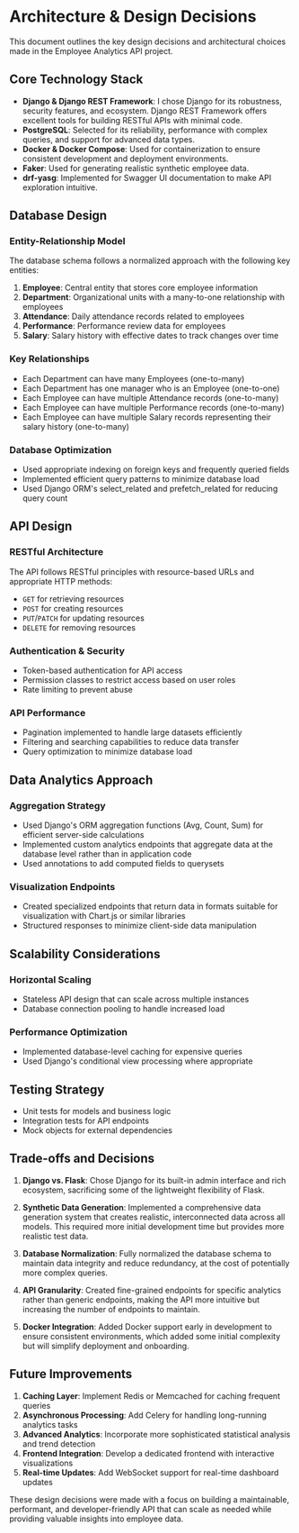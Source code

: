 # Architecture & Design Decisions

This document outlines the key design decisions and architectural choices made in the Employee Analytics API project.

## Core Technology Stack

- **Django & Django REST Framework**: I chose Django for its robustness, security features, and ecosystem. Django REST Framework offers excellent tools for building RESTful APIs with minimal code.
- **PostgreSQL**: Selected for its reliability, performance with complex queries, and support for advanced data types.
- **Docker & Docker Compose**: Used for containerization to ensure consistent development and deployment environments.
- **Faker**: Used for generating realistic synthetic employee data.
- **drf-yasg**: Implemented for Swagger UI documentation to make API exploration intuitive.

## Database Design

### Entity-Relationship Model

The database schema follows a normalized approach with the following key entities:

1. **Employee**: Central entity that stores core employee information
2. **Department**: Organizational units with a many-to-one relationship with employees
3. **Attendance**: Daily attendance records related to employees
4. **Performance**: Performance review data for employees
5. **Salary**: Salary history with effective dates to track changes over time

### Key Relationships

- Each Department can have many Employees (one-to-many)
- Each Department has one manager who is an Employee (one-to-one)
- Each Employee can have multiple Attendance records (one-to-many)
- Each Employee can have multiple Performance records (one-to-many)
- Each Employee can have multiple Salary records representing their salary history (one-to-many)

### Database Optimization

- Used appropriate indexing on foreign keys and frequently queried fields
- Implemented efficient query patterns to minimize database load
- Used Django ORM's select_related and prefetch_related for reducing query count

## API Design

### RESTful Architecture

The API follows RESTful principles with resource-based URLs and appropriate HTTP methods:

- `GET` for retrieving resources
- `POST` for creating resources
- `PUT`/`PATCH` for updating resources
- `DELETE` for removing resources

### Authentication & Security

- Token-based authentication for API access
- Permission classes to restrict access based on user roles
- Rate limiting to prevent abuse

### API Performance

- Pagination implemented to handle large datasets efficiently
- Filtering and searching capabilities to reduce data transfer
- Query optimization to minimize database load

## Data Analytics Approach

### Aggregation Strategy

- Used Django's ORM aggregation functions (Avg, Count, Sum) for efficient server-side calculations
- Implemented custom analytics endpoints that aggregate data at the database level rather than in application code
- Used annotations to add computed fields to querysets

### Visualization Endpoints

- Created specialized endpoints that return data in formats suitable for visualization with Chart.js or similar libraries
- Structured responses to minimize client-side data manipulation

## Scalability Considerations

### Horizontal Scaling

- Stateless API design that can scale across multiple instances
- Database connection pooling to handle increased load

### Performance Optimization

- Implemented database-level caching for expensive queries
- Used Django's conditional view processing where appropriate

## Testing Strategy

- Unit tests for models and business logic
- Integration tests for API endpoints
- Mock objects for external dependencies

## Trade-offs and Decisions

1. **Django vs. Flask**: Chose Django for its built-in admin interface and rich ecosystem, sacrificing some of the lightweight flexibility of Flask.

2. **Synthetic Data Generation**: Implemented a comprehensive data generation system that creates realistic, interconnected data across all models. This required more initial development time but provides more realistic test data.

3. **Database Normalization**: Fully normalized the database schema to maintain data integrity and reduce redundancy, at the cost of potentially more complex queries.

4. **API Granularity**: Created fine-grained endpoints for specific analytics rather than generic endpoints, making the API more intuitive but increasing the number of endpoints to maintain.

5. **Docker Integration**: Added Docker support early in development to ensure consistent environments, which added some initial complexity but will simplify deployment and onboarding.

## Future Improvements

1. **Caching Layer**: Implement Redis or Memcached for caching frequent queries
2. **Asynchronous Processing**: Add Celery for handling long-running analytics tasks
3. **Advanced Analytics**: Incorporate more sophisticated statistical analysis and trend detection
4. **Frontend Integration**: Develop a dedicated frontend with interactive visualizations
5. **Real-time Updates**: Add WebSocket support for real-time dashboard updates

These design decisions were made with a focus on building a maintainable, performant, and developer-friendly API that can scale as needed while providing valuable insights into employee data.